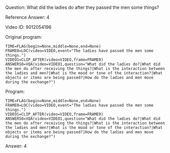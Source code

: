Question: What did the ladies do after they passed the men some things?

Reference Answer: 4

Video ID: 9012054196

Original program:

```
TIME=FLAG(begin=None,middle=None,end=None)
FRAME0=LOC(video=VIDEO,event="The ladies have passed the men some things.")
VIDEO1=CLIP_AFTER(video=VIDEO,frame=FRAME0)
ANSWERS0=VQA(video=VIDEO1,question="What did the ladies do?|What did the men do after receiving the things?|What is the interaction between the ladies and men?|What is the mood or tone of the interaction?|What objects or items are being passed?|How do the ladies and men move during the exchange?")
```

Program:

```
TIME=FLAG(begin=None,middle=None,end=None)
FRAME0=LOC(video=VIDEO,event="The ladies have passed the men some things.")
VIDEO1=CLIP_AFTER(video=VIDEO,frame=FRAME0)
ANSWERS0=VQA(video=VIDEO1,question="What did the ladies do?|What did the men do after receiving the things?|What is the interaction between the ladies and men?|What is the mood or tone of the interaction?|What objects or items are being passed?|How do the ladies and men move during the exchange?")
```

Answer: 4

